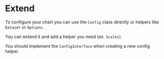 # Extend

To configure your chart you can use the `Config` class directly or helpers
like `Dataset` or `Options`.

You can extend it and add a helper you need (ex. `Scales`).

You should implement the `ConfigInterface` when creating a new config helper.
